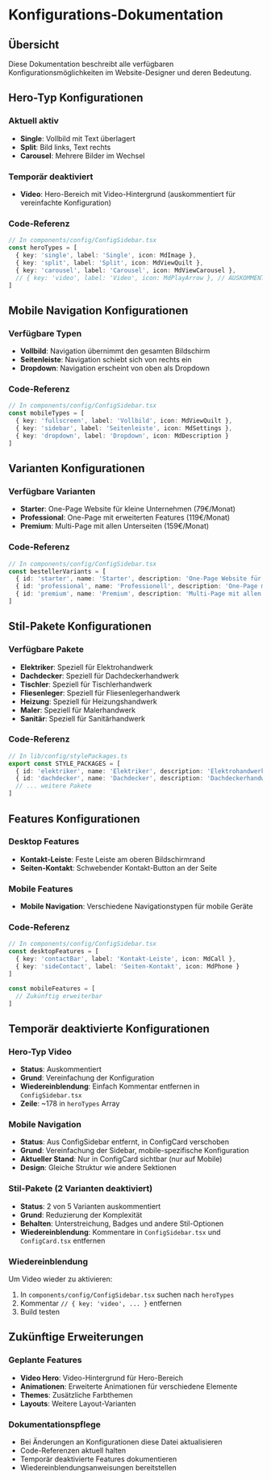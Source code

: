# Konfigurations-Dokumentation

## Übersicht
Diese Dokumentation beschreibt alle verfügbaren Konfigurationsmöglichkeiten im Website-Designer und deren Bedeutung.

## Hero-Typ Konfigurationen

### Aktuell aktiv
- **Single**: Vollbild mit Text überlagert
- **Split**: Bild links, Text rechts  
- **Carousel**: Mehrere Bilder im Wechsel

### Temporär deaktiviert
- **Video**: Hero-Bereich mit Video-Hintergrund (auskommentiert für vereinfachte Konfiguration)

### Code-Referenz
```typescript
// In components/config/ConfigSidebar.tsx
const heroTypes = [
  { key: 'single', label: 'Single', icon: MdImage },
  { key: 'split', label: 'Split', icon: MdViewQuilt },
  { key: 'carousel', label: 'Carousel', icon: MdViewCarousel },
  // { key: 'video', label: 'Video', icon: MdPlayArrow }, // AUSKOMMENTIERT
]
```

## Mobile Navigation Konfigurationen

### Verfügbare Typen
- **Vollbild**: Navigation übernimmt den gesamten Bildschirm
- **Seitenleiste**: Navigation schiebt sich von rechts ein
- **Dropdown**: Navigation erscheint von oben als Dropdown

### Code-Referenz
```typescript
// In components/config/ConfigSidebar.tsx
const mobileTypes = [
  { key: 'fullscreen', label: 'Vollbild', icon: MdViewQuilt },
  { key: 'sidebar', label: 'Seitenleiste', icon: MdSettings },
  { key: 'dropdown', label: 'Dropdown', icon: MdDescription }
]
```

## Varianten Konfigurationen

### Verfügbare Varianten
- **Starter**: One-Page Website für kleine Unternehmen (79€/Monat)
- **Professional**: One-Page mit erweiterten Features (119€/Monat)
- **Premium**: Multi-Page mit allen Unterseiten (159€/Monat)

### Code-Referenz
```typescript
// In components/config/ConfigSidebar.tsx
const bestellerVariants = [
  { id: 'starter', name: 'Starter', description: 'One-Page Website für kleine...', price: '79€ /Monat' },
  { id: 'professional', name: 'Professionell', description: 'One-Page mit Leistungssektor...', price: '119€ /Monat' },
  { id: 'premium', name: 'Premium', description: 'Multi-Page mit allen Unterseiten...', price: '159€ /Monat' }
]
```

## Stil-Pakete Konfigurationen

### Verfügbare Pakete
- **Elektriker**: Speziell für Elektrohandwerk
- **Dachdecker**: Speziell für Dachdeckerhandwerk
- **Tischler**: Speziell für Tischlerhandwerk
- **Fliesenleger**: Speziell für Fliesenlegerhandwerk
- **Heizung**: Speziell für Heizungshandwerk
- **Maler**: Speziell für Malerhandwerk
- **Sanitär**: Speziell für Sanitärhandwerk

### Code-Referenz
```typescript
// In lib/config/stylePackages.ts
export const STYLE_PACKAGES = [
  { id: 'elektriker', name: 'Elektriker', description: 'Elektrohandwerk', color: 'blue' },
  { id: 'dachdecker', name: 'Dachdecker', description: 'Dachdeckerhandwerk', color: 'red' },
  // ... weitere Pakete
]
```

## Features Konfigurationen

### Desktop Features
- **Kontakt-Leiste**: Feste Leiste am oberen Bildschirmrand
- **Seiten-Kontakt**: Schwebender Kontakt-Button an der Seite

### Mobile Features
- **Mobile Navigation**: Verschiedene Navigationstypen für mobile Geräte

### Code-Referenz
```typescript
// In components/config/ConfigSidebar.tsx
const desktopFeatures = [
  { key: 'contactBar', label: 'Kontakt-Leiste', icon: MdCall },
  { key: 'sideContact', label: 'Seiten-Kontakt', icon: MdPhone }
]

const mobileFeatures = [
  // Zukünftig erweiterbar
]
```

## Temporär deaktivierte Konfigurationen

### Hero-Typ Video
- **Status**: Auskommentiert
- **Grund**: Vereinfachung der Konfiguration
- **Wiedereinblendung**: Einfach Kommentar entfernen in `ConfigSidebar.tsx`
- **Zeile**: ~178 in `heroTypes` Array

### Mobile Navigation
- **Status**: Aus ConfigSidebar entfernt, in ConfigCard verschoben
- **Grund**: Vereinfachung der Sidebar, mobile-spezifische Konfiguration
- **Aktueller Stand**: Nur in ConfigCard sichtbar (nur auf Mobile)
- **Design**: Gleiche Struktur wie andere Sektionen

### Stil-Pakete (2 Varianten deaktiviert)
- **Status**: 2 von 5 Varianten auskommentiert
- **Grund**: Reduzierung der Komplexität
- **Behalten**: Unterstreichung, Badges und andere Stil-Optionen
- **Wiedereinblendung**: Kommentare in `ConfigSidebar.tsx` und `ConfigCard.tsx` entfernen

### Wiedereinblendung
Um Video wieder zu aktivieren:
1. In `components/config/ConfigSidebar.tsx` suchen nach `heroTypes`
2. Kommentar `// { key: 'video', ... }` entfernen
3. Build testen

## Zukünftige Erweiterungen

### Geplante Features
- **Video Hero**: Video-Hintergrund für Hero-Bereich
- **Animationen**: Erweiterte Animationen für verschiedene Elemente
- **Themes**: Zusätzliche Farbthemen
- **Layouts**: Weitere Layout-Varianten

### Dokumentationspflege
- Bei Änderungen an Konfigurationen diese Datei aktualisieren
- Code-Referenzen aktuell halten
- Temporär deaktivierte Features dokumentieren
- Wiedereinblendungsanweisungen bereitstellen
